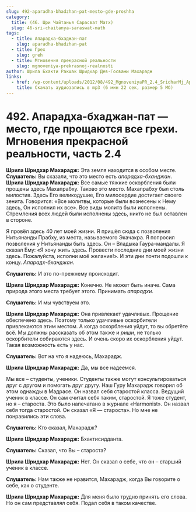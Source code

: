 ```yaml
---
slug: 492-aparadha-bhadzhan-pat-mesto-gde-proshha
category:
  title: (46. Шри Чайтанья Сарасват Матх)
  slug: 46-sri-chaitanya-saraswat-math
tags:
  - title: Апарадха-бхаджан-пат
    slug: aparadha-bhadzhan-pat
  - title: Грех
    slug: greh
  - title: Мгновения прекрасной реальности
    slug: mgnoveniya-prekrasnoj-realnosti
author: Шрила Бхакти Ракшак Шридхар Дев-Госвами Махарадж
links:
  - href: /wp-content/uploads/2012/08/492_MgnoveniyaPR_2.4_SridharMj_Aparadha-bhadjan-pat-mesto_gde_prowayutsya_vse_grehi.mp3
    title: Скачать аудиозапись в mp3 (6 мин 22 сек, размер 5 Мб)
---
```


# 492. Апарадха-бхаджан-пат — место, где прощаются все грехи. Мгновения прекрасной реальности, часть 2.4

**Шрила Шридхар Махарадж:** Эта земля находится в особом месте.\
**Слушатель:** Вы сказали, что это место есть *апарадха-бханджан*.\
**Шрила Шридхар Махарадж:** Все самые тяжкие оскорбления были прощены здесь Махапрабху. Таково это место. Махапрабху был столь милостив. Здесь Его великодушие, Его милосердие достигает своего зенита. Говорится: «Все молитвы, которые были вознесены к Нему здесь, Он исполнил их все». Все виды молитв были исполнены. Стремления всех людей были исполнены здесь, никто не был оставлен в стороне.

Я провёл здесь 40 лет моей жизни. Я пришёл сюда с позволения Нитьянанды Прабху, из места, называемого Экачакра. Я попросил позволения у Нитьянанды быть здесь. Он – Владыка Гаура-мандалы. Я сказал Ему: «Я хочу жить здесь. Провести последние дни моей жизни здесь. Пожалуйста, исполни моё желание!». И эти дни почти подошли к концу. *Апарадх-бханджан*.

**Слушатель:** И это по-прежнему происходит.

**Шрила Шридхар Махарадж:** Конечно. Не может быть иначе. Сама природа этого места требует этого. Принимать *апарадхи*.

**Слушатель:** И мы чувствуем это.

**Шрила Шридхар Махарадж:** Она привлекает удачливых. Прощение обеспечено здесь. Поэтому только удачливые оскорбители привлекаются этим местом. А когда оскорбления уйдут, то вы обретёте всё. Мы должны рассказать об этом также и *риши*, не только оскорбители собираются здесь. И очень скоро их оскорбления уйдут. Такая возможность есть у нас.

**Слушатель:** Вот на что я надеюсь, Махарадж.

**Шрила Шридхар Махарадж:** Да, мы все надеемся.

Мы все – студенты, ученики. Студенты также могут консультироваться друг с другом и помогать друг другу. Наш Гуру Махарадж говорил об этом однажды в Мадрасе. Он назвал себя старостой класса. Ведущий ученик в классе. Он сам считал себя таким, старостой. Я тоже студент, но я – староста. Это было напечатано в журнале «Harmonist». Он назвал себя тогда старостой. Он сказал «Я — староста». Но мне не понравились эти слова.

**Слушатель:** Кто сказал, Махарадж?

**Шрила Шридхар Махарадж:** Бхактисидданта.

**Слушатель:** Сказал, что Вы – староста?

**Шрила Шридхар Махарадж:** Нет. Он сказал о себе, что он – старший ученик в классе.

**Слушатель:** Нам также не нравится, Махарадж, когда Вы говорите о себе, как о студенте.

**Шрила Шридхар Махарадж:** Для меня было трудно принять его слова. Но он сам представлял себя. Подал себя в таком качестве.

